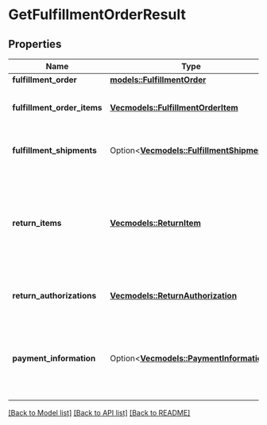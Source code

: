 # GetFulfillmentOrderResult

## Properties

Name | Type | Description | Notes
------------ | ------------- | ------------- | -------------
**fulfillment_order** | [**models::FulfillmentOrder**](FulfillmentOrder.md) |  | 
**fulfillment_order_items** | [**Vec<models::FulfillmentOrderItem>**](FulfillmentOrderItem.md) | An array of fulfillment order item information. | 
**fulfillment_shipments** | Option<[**Vec<models::FulfillmentShipment>**](FulfillmentShipment.md)> | An array of fulfillment shipment information. | [optional]
**return_items** | [**Vec<models::ReturnItem>**](ReturnItem.md) | An array of items that Amazon accepted for return. Returns empty if no items were accepted for return. | 
**return_authorizations** | [**Vec<models::ReturnAuthorization>**](ReturnAuthorization.md) | An array of return authorization information. | 
**payment_information** | Option<[**Vec<models::PaymentInformation>**](PaymentInformation.md)> | An array of various payment attributes related to this fulfillment order. | [optional]

[[Back to Model list]](../README.md#documentation-for-models) [[Back to API list]](../README.md#documentation-for-api-endpoints) [[Back to README]](../README.md)


